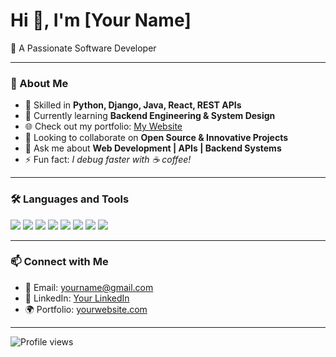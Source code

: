 # Hi 👋, I'm [Your Name]
🚀 A Passionate Software Developer

---

### 🌟 About Me
- 🔧 Skilled in **Python, Django, Java, React, REST APIs**
- 🌱 Currently learning **Backend Engineering & System Design**
- 🌐 Check out my portfolio: [My Website](https://yourwebsite.com)
- 🤝 Looking to collaborate on **Open Source & Innovative Projects**
- 💬 Ask me about **Web Development | APIs | Backend Systems**
- ⚡ Fun fact: *I debug faster with ☕ coffee!*

---

### 🛠️ Languages and Tools
<p align="left"> 
  <img src="https://img.shields.io/badge/Java-ED8B00?style=for-the-badge&logo=java&logoColor=white"/> 
  <img src="https://img.shields.io/badge/Spring-6DB33F?style=for-the-badge&logo=spring&logoColor=white"/> 
  <img src="https://img.shields.io/badge/Django-092E20?style=for-the-badge&logo=django&logoColor=white"/> 
  <img src="https://img.shields.io/badge/Python-3776AB?style=for-the-badge&logo=python&logoColor=white"/> 
  <img src="https://img.shields.io/badge/JavaScript-F7DF1E?style=for-the-badge&logo=javascript&logoColor=black"/> 
  <img src="https://img.shields.io/badge/React-20232A?style=for-the-badge&logo=react&logoColor=61DAFB"/> 
  <img src="https://img.shields.io/badge/Node.js-43853D?style=for-the-badge&logo=node-dot-js&logoColor=white"/> 
  <img src="https://img.shields.io/badge/REST_API-FF6F00?style=for-the-badge"/>
</p>

---

### 📫 Connect with Me
- 📧 Email: yourname@gmail.com  
- 💼 LinkedIn: [Your LinkedIn](https://linkedin.com/in/yourprofile)  
- 🌍 Portfolio: [yourwebsite.com](https://yourwebsite.com)

---

![Profile views](https://komarev.com/ghpvc/?username=yourusername&label=Profile%20views&color=0e75b6&style=flat)
